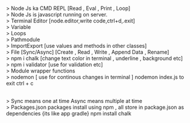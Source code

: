 </br>> Node Js ka CMD REPL [Read , Eval , Print , Loop]
</br>> Node Js is javascript running on server.
</br>> Terminal Editor [node.editor,write code,ctrl+d,.exit]
</br>> Variable
</br>> Loops
</br>> Pathmodule
</br>> ImportExport [use values and methods in other classes] 
</br>> File [Sync/Async] [Create , Read , Write , Append Data , Rename]
</br>> npm i chalk [change text color in terminal , underline , background etc] 
</br>> npm i validator [use for validation etc]
</br>> Module wrapper functions 
</br>> nodemon [ use for continous changes in terminal ] nodemon index.js to exit ctrl + c


</br>> Sync means one at time Async means multiple at time
</br>> Packages.json packages install using npm , all store in package.json as dependencies {its like app gradle} npm install chalk
